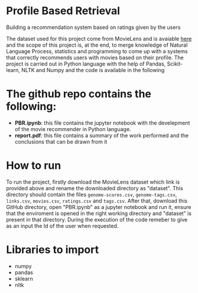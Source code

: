 # Profile Based Retrieval
Building a recommendation system based on ratings given by the users

The dataset used for this project come from MovieLens and is avaiable [here](https://grouplens.org/datasets/movielens/) and the scope of this project is, at the end, to merge knowledge of Natural Language Process, statistics and programming to come up with a systems that correctly recommends users with movies based on their profile. 
The project is carried out in Python language with the help of Pandas, Scikit-learn, NLTK and Numpy and the code is available in the following 

# The github repo contains the following:
- **PBR.ipynb**: this file contains the jupyter notebook with the develepment of the movie recommender in Python language. 
- **report.pdf**: this file contains a summary of the work performed and the conclusions that can be drawn from it

# How to run
To run the project, firstly download the MovieLens dataset which link is provided above and rename the downloaded directory as "dataset". This directory should contain the files `genome-scores.csv`, `genome-tags.csv`, `links.csv`, `movies.csv`, `ratings.csv` and `tags.csv`. After that, download this GitHub directory, open "PBR.ipynb" as a jupyter notebook and run it, ensure that the enviroment is opened in the right working directory and "dataset" is present in that directory. During the execution of the code remeber to give as an input the Id of the user when requested.

# Libraries to import
- numpy
- pandas
- sklearn
- nltk

